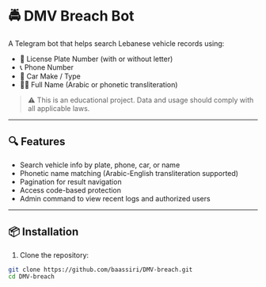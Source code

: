 # 🚔 DMV Breach Bot

A Telegram bot that helps search Lebanese vehicle records using:
- 🚗 License Plate Number (with or without letter)
- 📞 Phone Number
- 🚙 Car Make / Type
- 🧑‍💼 Full Name (Arabic or phonetic transliteration)

> ⚠️ This is an educational project. Data and usage should comply with all applicable laws.

---

## 🔍 Features

- Search vehicle info by plate, phone, car, or name
- Phonetic name matching (Arabic-English transliteration supported)
- Pagination for result navigation
- Access code-based protection
- Admin command to view recent logs and authorized users

---

## 📦 Installation

1. Clone the repository:

```bash
git clone https://github.com/baassiri/DMV-breach.git
cd DMV-breach
